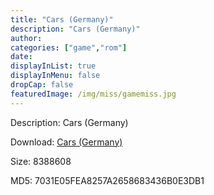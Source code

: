 ```yaml
---
title: "Cars (Germany)"
description: "Cars (Germany)"
author: 
categories: ["game","rom"]
date: 
displayInList: true
displayInMenu: false
dropCap: false
featuredImage: /img/miss/gamemiss.jpg
---
```


Description: Cars (Germany)

Download: <a style="text-decoration:underline;" href="https://mega.nz/#!yCRE0aAY!wC8fni5wwZdLJFaSFqI2EiHZpf_F2ywpGT8K5kt_fzA" target = "_blank" rel = "nofollow" > Cars (Germany)</a>

Size: 8388608

MD5: 7031E05FEA8257A2658683436B0E3DB1


